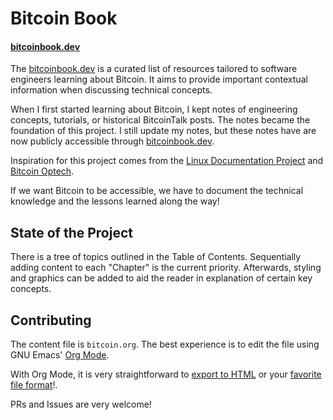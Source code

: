 # Bitcoin Book
#### [bitcoinbook.dev](https://bitcoinbook.dev)

The [bitcoinbook.dev](https://bitcoinbook.dev) is a curated list of resources tailored to software engineers learning about Bitcoin. It aims to provide important contextual information when discussing technical concepts.

When I first started learning about Bitcoin, I kept notes of engineering concepts, tutorials, or historical BitcoinTalk posts. The notes became the foundation of this project. I still update my notes, but these notes have are now publicly accessible through [bitcoinbook.dev](https://bitcoinbook.dev).

Inspiration for this project comes from the [Linux Documentation Project](https://tldp.org/) and [Bitcoin Optech](https://bitcoinops.org/en/publications/).

If we want Bitcoin to be accessible,  we have to document the technical knowledge  and the lessons learned along the way!

## State of the Project
There is a tree of topics outlined in the Table of Contents. Sequentially adding content to each "Chapter" is the current priority. Afterwards, styling and graphics can be added to aid the reader in explanation of certain key concepts.

## Contributing
The content file is `bitcoin.org`. The best experience is to edit the file using GNU Emacs' [Org Mode](https://orgmode.org/).

With Org Mode, it is very straightforward to [export to HTML](https://orgmode.org/manual/HTML-Export.html) or your [favorite file format](https://orgmode.org/manual/Exporting.html#Exporting)!.

PRs and Issues are very welcome!